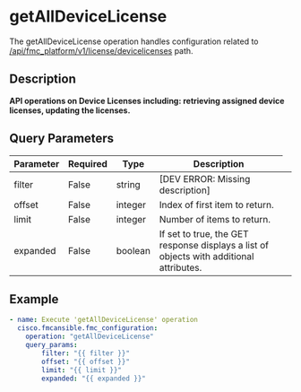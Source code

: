 # getAllDeviceLicense

The getAllDeviceLicense operation handles configuration related to [/api/fmc_platform/v1/license/devicelicenses](/paths//api/fmc_platform/v1/license/devicelicenses.md) path.&nbsp;
## Description
**API operations on Device Licenses including: retrieving assigned device licenses, updating the licenses.**

## Query Parameters
| Parameter | Required | Type | Description |
| --------- | -------- | ---- | ----------- |
| filter | False | string <td colspan=3> [DEV ERROR: Missing description] |
| offset | False | integer <td colspan=3> Index of first item to return. |
| limit | False | integer <td colspan=3> Number of items to return. |
| expanded | False | boolean <td colspan=3> If set to true, the GET response displays a list of objects with additional attributes. |

## Example
```yaml
- name: Execute 'getAllDeviceLicense' operation
  cisco.fmcansible.fmc_configuration:
    operation: "getAllDeviceLicense"
    query_params:
        filter: "{{ filter }}"
        offset: "{{ offset }}"
        limit: "{{ limit }}"
        expanded: "{{ expanded }}"

```